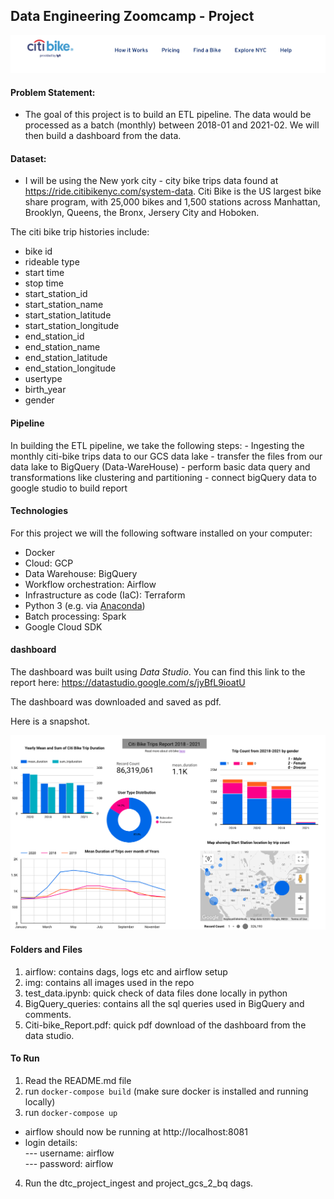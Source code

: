 ## Data Engineering Zoomcamp - Project
![citi_bike_logo](./img/heading.png)


#### Problem Statement:
- The goal of this project is to build an ETL pipeline. The data would be processed as a batch (monthly) between 2018-01 and 2021-02. We will then build a dashboard from the data.


#### Dataset:
- I will be using the New york city - city bike trips data found at https://ride.citibikenyc.com/system-data. Citi Bike is the US largest bike share program, with 25,000 bikes and 1,500 stations across Manhattan, Brooklyn, Queens, the Bronx, Jersery City and Hoboken.

The citi bike trip histories include:  
- bike id  
- rideable type  
- start time  
- stop time  
- start_station_id  
- start_station_name  
- start_station_latitude  
- start_station_longitude  
- end_station_id  
- end_station_name  
- end_station_latitude  
- end_station_longitude  
- usertype  
- birth_year  
- gender  


#### Pipeline
In building the ETL pipeline, we take the following steps:
    - Ingesting the monthly citi-bike trips data to our GCS data lake
    - transfer the files from our data lake to BigQuery (Data-WareHouse)
    - perform basic data query and transformations like clustering and partitioning
    - connect bigQuery data to google studio to build report


#### Technologies

For this project we will the following software installed on your computer:

* Docker
* Cloud: GCP
* Data Warehouse: BigQuery
* Workflow orchestration: Airflow
* Infrastructure as code (IaC): Terraform
* Python 3 (e.g. via [Anaconda](https://www.anaconda.com/products/individual))
* Batch processing: Spark
* Google Cloud SDK


#### dashboard
The dashboard was built using *Data Studio*. You can find this link to the report here: https://datastudio.google.com/s/jyBfL9ioatU

The dashboard was downloaded and saved as pdf.

Here is a snapshot.

![dashboard](./img/dashboard_snapshot.png)



#### Folders and Files
1. airflow: contains dags, logs etc and airflow setup
2. img: contains all images used in the repo
3. test_data.ipynb: quick check of data files done locally in python
4. BigQuery_queries: contains all the sql queries used in BigQuery and comments.
5. Citi-bike_Report.pdf: quick pdf download of the dashboard from the data studio.



#### To Run
1. Read the README.md file
2. run `docker-compose build`  (make sure docker is installed and running locally)
3. run `docker-compose up`
- airflow should now be running at http://localhost:8081
- login details:  
--- username: airflow  
--- password: airflow
4. Run the dtc_project_ingest and project_gcs_2_bq dags.
